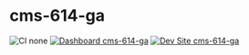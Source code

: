 # cms-614-ga

![CI none](https://img.shields.io/badge/ci-none-orange.svg)
[![Dashboard cms-614-ga](https://img.shields.io/badge/dashboard-cms_614_ga-yellow.svg)](https://dashboard.pantheon.io/sites/82c439b0-75ba-481b-86e1-b2833249e364#dev/code)
[![Dev Site cms-614-ga](https://img.shields.io/badge/site-cms_614_ga-blue.svg)](http://dev-cms-614-ga.pantheonsite.io/)